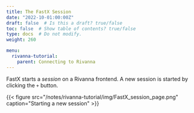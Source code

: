 ```yaml
---
title: The FastX Session
date: "2022-10-01:00:00Z"
draft: false  # Is this a draft? true/false
toc: false  # Show table of contents? true/false
type: docs  # Do not modify.
weight: 260

menu:
  rivanna-tutorial:
    parent: Connecting to Rivanna
---
```


FastX starts a _session_ on a Rivanna frontend. A new session is started by clicking the `+` button.

{{< figure src="/notes/rivanna-tutorial/img/FastX_session_page.png" caption="Starting a new session" >}}

